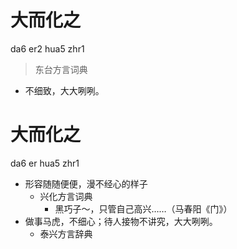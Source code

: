 # 大而化之
da6 er2 hua5 zhr1
> 东台方言词典
- 不细致，大大咧咧。

# 大而化之
da6 er hua5 zhr1
+ 形容随随便便，漫不经心的样子
  * 兴化方言词典
    - 黑巧子～，只管自己高兴……（马春阳《门》）
+ 做事马虎，不细心；待人接物不讲究，大大咧咧。
  * 泰兴方言辞典
